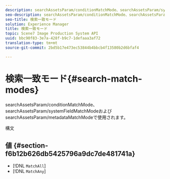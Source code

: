 ```yaml
---
description: searchAssetsParam/conditionMatchMode、searchAssetsParam/systemFieldMatchModeおよびsearchAssetsParam/metadataMatchModeで使用されます。
seo-description: searchAssetsParam/conditionMatchMode、searchAssetsParam/systemFieldMatchModeおよびsearchAssetsParam/metadataMatchModeで使用されます。
seo-title: 検索一致モード
solution: Experience Manager
title: 検索一致モード
topic: Scene7 Image Production System API
uuid: bbc90f83-3e7a-428f-b9c7-1defaaa3af72
translation-type: tm+mt
source-git-commit: 2bd5b17e473ec53844b4bbcb4f13580b2d6bfaf4

---
```



# 検索一致モード{#search-match-modes}

searchAssetsParam/conditionMatchMode、searchAssetsParam/systemFieldMatchModeおよびsearchAssetsParam/metadataMatchModeで使用されます。

構文

## 値 {#section-f6b12b626db5425796a9dc7de481741a}

* [!DNL `MatchAll`]
* [!DNL `MatchAny`]

